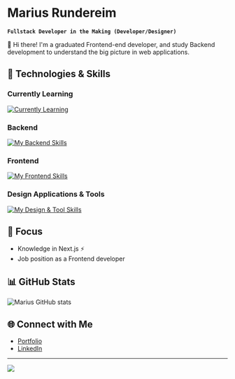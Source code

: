 # Marius Rundereim

**`Fullstack Developer in the Making (Developer/Designer)`**

👋 Hi there! I'm a graduated Frontend-end developer, and study Backend development to understand the big picture in web applications.

## 🚀 Technologies & Skills

### Currently Learning
[![Currently Learning](https://skillicons.dev/icons?i=nextjs,nodejs,javascript)](https://skillicons.dev)

### Backend
[![My Backend Skills](https://skillicons.dev/icons?i=js,bootstrap)](https://skillicons.dev)

### Frontend
[![My Frontend Skills](https://skillicons.dev/icons?i=html,css,js,ts,react,redux,tailwind,bootstrap)](https://skillicons.dev)

### Design Applications & Tools
[![My Design & Tool Skills](https://skillicons.dev/icons?i=figma,illustrator,vscode,postman,mui)](https://skillicons.dev)

## 🎯 Focus

- Knowledge in Next.js ⚡
- Job position as a Frontend developer

## 📊 GitHub Stats

![Marius GitHub stats](https://github-readme-stats.vercel.app/api?username=mariusrundereim&show_icons=true&theme=gruvbox)

## 🌐 Connect with Me

- [Portfolio](https://www.runder.no/)
- [LinkedIn](https://www.linkedin.com/in/mariusrundereim)

---

![](https://komarev.com/ghpvc/?username=mariusrundereim&color=green)

<!--
**mariusrundereim/mariusrundereim** is a ✨ _special_ ✨ repository because its `README.md` (this file) appears on your GitHub profile.

Here are some ideas to get you started:

- 🔭 I’m currently working on ...
- 🌱 I’m currently learning ...
- 👯 I’m looking to collaborate on ...
- 🤔 I’m looking for help with ...
- 💬 Ask me about ...
- 📫 How to reach me: ...
- 😄 Pronouns: ...
- ⚡ Fun fact: ...
-->
